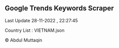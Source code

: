 

## Google Trends Keywords Scraper 
 
Last Update 28-11-2022 , 22:27:45

Country List :
VIETNAM.json



© Abdul Muttaqin 
